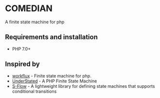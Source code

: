 # COMEDIAN 

A finite state machine for php

## Requirements and installation

- PHP 7.0+

## Inspired by

* [workflux](https://github.com/shrink0r/workflux) - Finite state machine for php.
* [UnderStated](https://github.com/Daveawb/UnderStated) - A PHP Finite State Machine
* [S-Flow](https://github.com/pwm/s-flow) - A lightweight library for defining state machines that supports conditional transitions 